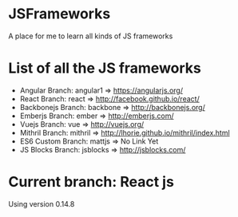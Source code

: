# JSFrameworks
A place for me to learn all kinds of JS frameworks


# List of all the JS frameworks

* Angular    Branch: angular1    => https://angularjs.org/
* React      Branch: react       => http://facebook.github.io/react/
* Backbonejs Branch: backbone    => http://backbonejs.org/
* Emberjs    Branch: ember       => http://emberjs.com/
* Vuejs      Branch: vue         => http://vuejs.org/
* Mithril    Branch: mithril     => http://lhorie.github.io/mithril/index.html
* ES6 Custom Branch: mattjs      => No Link Yet
* JS Blocks  Branch: jsblocks    => http://jsblocks.com/

# Current branch: React js

Using version 0.14.8
